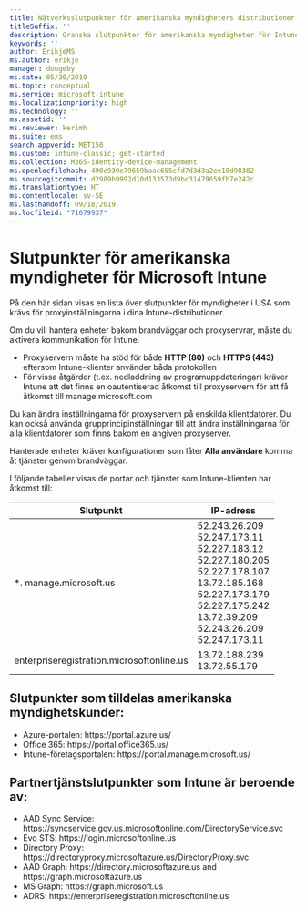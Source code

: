 ```yaml
---
title: Nätverksslutpunkter för amerikanska myndigheters distributioner – Microsoft Intune
titleSuffix: ''
description: Granska slutpunkter för amerikanska myndigheter för Intune.
keywords: ''
author: ErikjeMS
ms.author: erikje
manager: dougeby
ms.date: 05/30/2019
ms.topic: conceptual
ms.service: microsoft-intune
ms.localizationpriority: high
ms.technology: ''
ms.assetid: ''
ms.reviewer: kerimh
ms.suite: ems
search.appverid: MET150
ms.custom: intune-classic; get-started
ms.collection: M365-identity-device-management
ms.openlocfilehash: 490c939e79659baac655cfd7d3d3a2ee10d98382
ms.sourcegitcommit: d2989b9992d10d133573d9bc31479659fb7e242c
ms.translationtype: HT
ms.contentlocale: sv-SE
ms.lasthandoff: 09/18/2019
ms.locfileid: "71079937"
---
```

# <a name="us-government-endpoints-for-microsoft-intune"></a>Slutpunkter för amerikanska myndigheter för Microsoft Intune

På den här sidan visas en lista över slutpunkter för myndigheter i USA som krävs för proxyinställningarna i dina Intune-distributioner.

Om du vill hantera enheter bakom brandväggar och proxyservrar, måste du aktivera kommunikation för Intune.

- Proxyservern måste ha stöd för både **HTTP (80)** och **HTTPS (443)** eftersom Intune-klienter använder båda protokollen
- För vissa åtgärder (t.ex. nedladdning av programuppdateringar) kräver Intune att det finns en oautentiserad åtkomst till proxyservern för att få åtkomst till manage.microsoft.com

Du kan ändra inställningarna för proxyservern på enskilda klientdatorer. Du kan också använda grupprincipinställningar till att ändra inställningarna för alla klientdatorer som finns bakom en angiven proxyserver.

Hanterade enheter kräver konfigurationer som låter **Alla användare** komma åt tjänster genom brandväggar.

I följande tabeller visas de portar och tjänster som Intune-klienten har åtkomst till:

|**Slutpunkt**|**IP-adress**|
|---------------------|-----------|
|*. manage.microsoft.us | 52.243.26.209 <br> 52.247.173.11 <br> 52.227.183.12 <br>52.227.180.205 <br> 52.227.178.107 <br> 13.72.185.168 <br> 52.227.173.179 <br> 52.227.175.242 <br> 13.72.39.209 <br> 52.243.26.209 <br> 52.247.173.11 |
| enterpriseregistration.microsoftonline.us | 13.72.188.239 <br> 13.72.55.179 |

## <a name="us-government-customer-designated-endpoints"></a>Slutpunkter som tilldelas amerikanska myndighetskunder:
- Azure-portalen: https:\//portal.azure.us/ 
- Office 365: https:\//portal.office365.us/ 
- Intune-företagsportalen: https:\//portal.manage.microsoft.us/ 

## <a name="partner-service-endpoints-that-intune-depends-on"></a>Partnertjänstslutpunkter som Intune är beroende av:
- AAD Sync Service: https:\//syncservice.gov.us.microsoftonline.com/DirectoryService.svc
- Evo STS: https:\//login.microsoftonline.us
- Directory Proxy: https:\//directoryproxy.microsoftazure.us/DirectoryProxy.svc
- AAD Graph: https:\//directory.microsoftazure.us and https:\//graph.microsoftazure.us
- MS Graph: https:\//graph.microsoft.us
- ADRS: https:\//enterpriseregistration.microsoftonline.us
